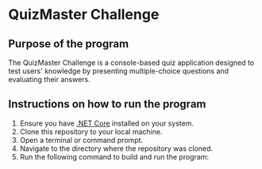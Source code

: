 # QuizMaster Challenge

## Purpose of the program
The QuizMaster Challenge is a console-based quiz application designed to test users' knowledge by presenting multiple-choice questions and evaluating their answers.

## Instructions on how to run the program
1. Ensure you have [.NET Core](https://dotnet.microsoft.com/download) installed on your system.
2. Clone this repository to your local machine.
3. Open a terminal or command prompt.
4. Navigate to the directory where the repository was cloned.
5. Run the following command to build and run the program:
